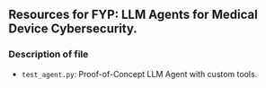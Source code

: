 ## Resources for FYP: LLM Agents for Medical Device Cybersecurity.

### Description of file
- `test_agent.py`: Proof-of-Concept LLM Agent with custom tools. 
